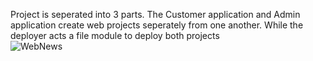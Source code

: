 Project is seperated into 3 parts. 
The Customer application and Admin application create web projects seperately from one another. While the deployer acts a file module to deploy both projects\
![WebNews](https://github.com/jetpotion/WebNewsApplication/blob/master/WebApp.png)


